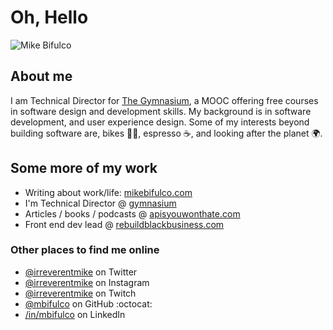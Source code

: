# Oh, Hello
![Mike Bifulco](https://github.com/mbifulco/mbifulco/blob/master/banner.jpeg?raw=true)

## About me
I am Technical Director for [The Gymnasium](http://www.thegymnasium.com), a MOOC offering free courses in software design and development skills.  My background is in software development, and user experience design. Some of my interests beyond building software are, bikes 🚴‍♀️, espresso ☕, and looking after the planet 🌍.   

## Some more of my work
- Writing about work/life: [mikebifulco.com](https://mikebifulco.com)
- I'm Technical Director @ [gymnasium](https://thegymnasium.com)
- Articles / books / podcasts @ [apisyouwonthate.com](https://apisyouwonthate.com)
- Front end dev lead @ [rebuildblackbusiness.com](https://rebuildblackbusiness.com)

### Other places to find me online
- [@irreverentmike](http://twitter.com/irreverentmike) on Twitter
- [@irreverentmike](http://instagram.com/irreverentmike) on Instagram
- [@irreverentmike](https://www.twitch.tv/irreverentmike) on Twitch
- [@mbifulco](https://github.com/mbifulco) on GitHub :octocat:
- [/in/mbifulco](https://linkedin.com/in/mbifulco) on LinkedIn

